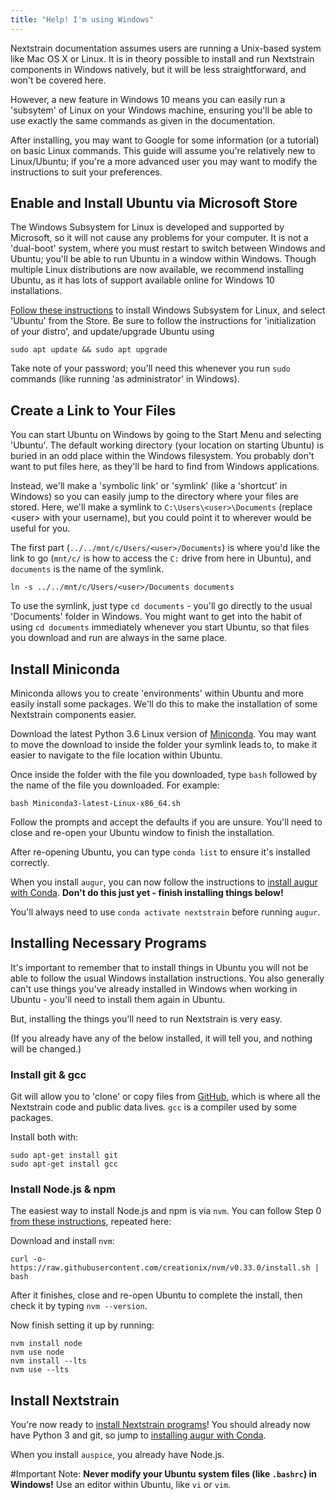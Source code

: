 ```yaml
---
title: "Help! I'm using Windows"
---
```


Nextstrain documentation assumes users are running a Unix-based system like Mac OS X or Linux. 
It is in theory possible to install and run Nextstrain components in Windows natively, but it will be less straightforward, and won't be covered here. 

However, a new feature in Windows 10 means you can easily run a 'subsytem' of Linux on your Windows machine, ensuring you'll be able to use exactly the same commands as given in the documentation.

After installing, you may want to Google for some information (or a tutorial) on basic Linux commands.
This guide will assume you're relatively new to Linux/Ubuntu; if you're a more advanced user you may want to modify the instructions to suit your preferences.

## Enable and Install Ubuntu via Microsoft Store
The Windows Subsystem for Linux is developed and supported by Microsoft, so it will not cause any problems for your computer. 
It is not a 'dual-boot' system, where you must restart to switch between Windows and Ubuntu; you'll be able to run Ubuntu in a window within Windows.
Though multiple Linux distributions are now available, we recommend installing Ubuntu, as it has lots of support available online for Windows 10 installations.

[Follow these instructions](https://docs.microsoft.com/en-us/windows/wsl/install-win10) to install Windows Subsystem for Linux, and select 'Ubuntu' from the Store.
Be sure to follow the instructions for 'initialization of your distro', and update/upgrade Ubuntu using 
```
sudo apt update && sudo apt upgrade
```

Take note of your password; you'll need this whenever you run `sudo` commands (like running 'as administrator' in Windows).

## Create a Link to Your Files

You can start Ubuntu on Windows by going to the Start Menu and selecting 'Ubuntu'. 
The default working directory (your location on starting Ubuntu) is buried in an odd place within the Windows filesystem.
You probably don't want to put files here, as they'll be hard to find from Windows applications.

Instead, we'll make a 'symbolic link' or 'symlink' (like a 'shortcut' in Windows) so you can easily jump to the directory where your files are stored. 
Here, we'll make a symlink to `C:\Users\<user>\Documents` (replace \<user\> with your username), but you could point it to wherever would be useful for you.

The first part (`../../mnt/c/Users/<user>/Documents`) is where you'd like the link to go (`mnt/c/` is how to access the `C:` drive from here in Ubuntu), and `documents` is the name of the symlink.

```
ln -s ../../mnt/c/Users/<user>/Documents documents
```

To use the symlink, just type `cd documents` - you'll go directly to the usual 'Documents' folder in Windows.
You might want to get into the habit of using `cd documents` immediately whenever you start Ubuntu, so that files you download and run are always in the same place.


## Install Miniconda

Miniconda allows you to create 'environments' within Ubuntu and more easily install some packages.
We'll do this to make the installation of some Nextstrain components easier.

Download the latest Python 3.6 Linux version of [Miniconda](https://conda.io/miniconda.html). 
You may want to move the download to inside the folder your symlink leads to, to make it easier to navigate to the file location within Ubuntu.

Once inside the folder with the file you downloaded, type `bash` followed by the name of the file you downloaded. For example:
```
bash Miniconda3-latest-Linux-x86_64.sh
```

Follow the prompts and accept the defaults if you are unsure. 
You'll need to close and re-open your Ubuntu window to finish the installation.

After re-opening Ubuntu, you can type `conda list` to ensure it's installed correctly.

When you install `augur`, you can now follow the instructions to [install augur with Conda](/docs/getting-started/installation#install-augur-with-conda).
**Don't do this just yet - finish installing things below!**

You'll always need to use `conda activate nextstrain` before running `augur`. 

## Installing Necessary Programs

It's important to remember that to install things in Ubuntu you will not be able to follow the usual Windows installation instructions. 
You also generally can't use things you've already installed in Windows when working in Ubuntu - you'll need to install them again in Ubuntu.

But, installing the things you'll need to run Nextstrain is very easy.

(If you already have any of the below installed, it will tell you, and nothing will be changed.)

### Install git & gcc

Git will allow you to 'clone' or copy files from [GitHub](https://github.com/), which is where all the Nextstrain code and public data lives. `gcc` is a compiler used by some packages. 

Install both with:

```
sudo apt-get install git
sudo apt-get install gcc
```

### Install Node.js & npm

The easiest way to install Node.js and npm is via `nvm`. 
You can follow Step 0 [from these instructions](https://nodesource.com/blog/installing-node-js-tutorial-using-nvm-on-mac-os-x-and-ubuntu/), repeated here:

Download and install `nvm`:
```
curl -o- https://raw.githubusercontent.com/creationix/nvm/v0.33.0/install.sh | bash
```

After it finishes, close and re-open Ubuntu to complete the install, then check it by typing `nvm --version`. 

Now finish setting it up by running:
```
nvm install node
nvm use node
nvm install --lts
nvm use --lts
```


## Install Nextstrain

You're now ready to [install Nextstrain programs](/docs/getting-started/installation)!
You should already now have Python 3 and git, so jump to [installing augur with Conda](/docs/getting-started/installation#install-augur-with-conda).

When you install `auspice`, you already have Node.js.

#Important Note:
**Never modify your Ubuntu system files (like `.bashrc`) in Windows!**
Use an editor within Ubuntu, like `vi` or `vim`. 